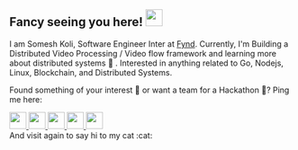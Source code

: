 
## Fancy seeing you here! <img src="https://github.com/someshkoli/someshkoli/blob/master/resources/wave.gif" width="30px">

I am Somesh Koli, Software Engineer Inter at [Fynd](https://gofynd.io/). Currently, I'm Building a Distributed Video Processing / Video flow framework and learning more about distributed systems :seedling: . Interested in anything related to Go, Nodejs, Linux, Blockchain, and Distributed Systems.

Found something of your interest :mag_right: or want a team for a Hackathon :hammer:? Ping me here:


<div>
<a href="https://www.facebook.com/Somesh.m.koli">
<img src="https://github.com/someshkoli/someshkoli/blob/master/resources/facebook.svg" width="30px" >
</a>
<a href="https://www.linkedin.com/in/somesh-koli">
<img src="https://github.com/someshkoli/someshkoli/blob/master/resources/linkedin.svg" width="30px" >
</a>
<a href="https://www.t.me/wolfxflow">
<img src="https://github.com/someshkoli/someshkoli/blob/master/resources/telegram.svg" width="30px" >
</a>
<a href="https://twitter.com/kolisomesh1">
<img src="https://github.com/someshkoli/someshkoli/blob/master/resources/twitter.svg" width="30px" >
</a>
<a href="mailto: Will update soon">
<img src="https://github.com/someshkoli/someshkoli/blob/master/resources/gmail.svg" width="30px" >
</a>
</div>
And visit again to say hi to my cat :cat:
